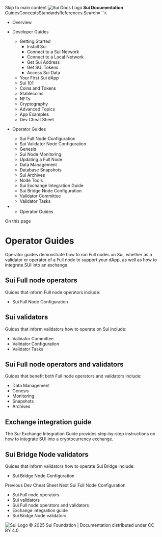Skip to main content
![Sui Docs Logo](https://docs.sui.io/img/sui-logo.svg)
**Sui Documentation**
GuidesConceptsStandardsReferences
Search`⌘``K`
  * Overview
  * Developer Guides
    * Getting Started
      * Install Sui
      * Connect to a Sui Network
      * Connect to a Local Network
      * Get Sui Address
      * Get SUI Tokens
      * Access Sui Data
    * Your First Sui dApp
    * Sui 101
    * Coins and Tokens
    * Stablecoins
    * NFTs
    * Cryptography
    * Advanced Topics
    * App Examples
    * Dev Cheat Sheet
  * Operator Guides
    * Sui Full Node Configuration
    * Sui Validator Node Configuration
    * Genesis
    * Sui Node Monitoring
    * Updating a Full Node
    * Data Management
    * Database Snapshots
    * Sui Archives
    * Node Tools
    * Sui Exchange Integration Guide
    * Sui Bridge Node Configuration
    * Validator Committee
    * Validator Tasks


  *   * Operator Guides


On this page
# Operator Guides
Operator guides demonstrate how to run Full nodes on Sui, whether as a validator or operator of a Full node to support your dApp, as well as how to integrate SUI into an exchange.
## Sui Full node operators​
Guides that inform Full node operators include:
  * Sui Full Node Configuration


## Sui validators​
Guides that inform validators how to operate on Sui include:
  * Validator Committee
  * Validator Configuration
  * Validator Tasks


## Sui Full node operators and validators​
Guides that benefit both Full node operators and validators include:
  * Data Management
  * Genesis
  * Monitoring
  * Snapshots
  * Archives


## Exchange integration guide​
The Sui Exchange Integration Guide provides step-by-step instructions on how to integrate SUI into a cryptocurrency exchange.
## Sui Bridge Node validators​
Guides that inform validators how to operate Sui Bridge include:
  * Sui Bridge Node Configuration


Previous
Dev Cheat Sheet
Next
Sui Full Node Configuration
  * Sui Full node operators
  * Sui validators
  * Sui Full node operators and validators
  * Exchange integration guide
  * Sui Bridge Node validators


![Sui Logo](https://docs.sui.io/img/sui-logo-footer.svg)
© 2025 Sui Foundation | Documentation distributed under CC BY 4.0
